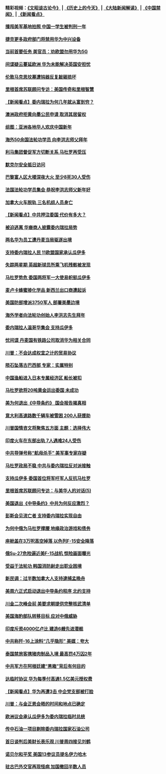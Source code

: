 #### 精彩视频：[《文昭谈古论今》](http://45.32.25.56/wenzhao) | [《历史上的今天》](http://45.32.25.56/today-in-history) | [《大陆新闻解读》](http://45.32.25.56/ntdtv-comedy) | [《中国禁闻》](http://45.32.25.56/ntdtv-news) | [《新闻看点》](http://45.32.25.56/news-insight) 

 #### [擅闯美军基地拍照 中国一学生被判刑一年](../pages/nsc418/n11026750.md?t=02060931) 

#### [捷克更多政府部门将禁用华为中兴设备](../pages/nsc418/n11026591.md?t=02060931) 

#### [当前首要任务 美官员：劝欧盟勿用华为5G](../pages/nsc418/n11026496.md?t=02060931) 

#### [间谍疑云蔓延欧洲 华为未能解决英国安担忧](../pages/nsc418/n11026440.md?t=02060931) 

#### [伦敦马克思坟墓遭钝器反复敲砸损坏](../pages/nsc418/n11026332.md?t=02060931) 

#### [里根首席苏联顾问专访：美国传奇和里根智慧](../pages/nsc418/n10994668.md?t=02060931) 

#### [【新闻看点】委内瑞拉为何几年就从富到穷？](../pages/nsc418/n11026084.md?t=02060931) 

#### [澳洲政府拒黄向墨公民申请 取消其居留权](../pages/nsc418/n11026280.md?t=02060931) 

#### [组图：亚洲各地华人欢庆中国新年](../pages/nsc418/n11026068.md?t=02060931) 

#### [海外50余国法轮功学员 向李洪志师父拜年](../pages/nsc418/n11010610.md?t=02060931) 

#### [利马集团督促军方切断关系 马杜罗再受压](../pages/nsc418/n11026011.md?t=02060931) 

#### [默克尔安全抵日访问](../pages/nsc418/n11025775.md?t=02060931) 

#### [巴黎富人区大楼深夜大火 至少8死30人受伤](../pages/nsc418/n11025606.md?t=02060931) 

#### [法国法轮功学员集会 恭祝李洪志师父新年好](../pages/nsc418/n11024635.md?t=02060931) 

#### [加拿大火车脱轨 三名机组人员身亡](../pages/nsc418/n11025490.md?t=02060931) 

#### [【新闻看点】中共押注委国 代价有多大？](../pages/nsc418/n11024040.md?t=02060931) 

#### [被迫逃离 华裔商人披露委内瑞拉局势](../pages/nsc418/n11024109.md?t=02060931) 

#### [两名华为员工遭丹麦当局驱逐出境](../pages/nsc418/n11024140.md?t=02060931) 

#### [支持委内瑞拉人民 11欧盟国家承认瓜伊多](../pages/nsc418/n11023955.md?t=02060931) 

#### [失踪两星期 英超新球员所乘飞机残骸被发现](../pages/nsc418/n11023876.md?t=02060931) 

#### [马杜罗势危 委国两将军一大使易帜挺瓜伊多](../pages/nsc418/n11023808.md?t=02060931) 

#### [麦卢卡蜂蜜掺化学品 新西兰出口商遭起诉](../pages/nsc418/n11023664.md?t=02060931) 

#### [美国防部增派3750军人 部署美墨边境](../pages/nsc418/n11023230.md?t=02060931) 

#### [海外学者向法轮功创始人李洪志先生拜年](../pages/nsc418/n11022780.md?t=02060931) 

#### [委内瑞拉人温哥华集会 支持瓜伊多](../pages/nsc418/n11023048.md?t=02060931) 

#### [忧间谍 丹麦国有铁路公司取消华为相关合同](../pages/nsc418/n11022491.md?t=02060931) 

#### [川普：不会达成权宜之计的贸易协议](../pages/nsc418/n11022486.md?t=02060931) 

#### [陨石坠落古巴西部 专家：实属特别](../pages/nsc418/n11022388.md?t=02060931) 

#### [中国渔船进入日本专属经济区 船长被扣](../pages/nsc418/n11022404.md?t=02060931) 

#### [马杜罗欲将20吨黄金运出委国 未成功](../pages/nsc418/n11022367.md?t=02060931) 

#### [美为何退出《中导条约》 国会报告揭真相](../pages/nsc418/n11022256.md?t=02060931) 

#### [意大利高速路数千辆车被雪困 200人获援助](../pages/nsc418/n11022003.md?t=02060931) 

#### [川普国情咨文将聚焦五方面 主题：选择伟大](../pages/nsc418/n11021501.md?t=02060931) 

#### [印度火车在东部出轨 7人遇难24人受伤](../pages/nsc418/n11021809.md?t=02060931) 

#### [中共导弹号称“航母杀手” 美军事专家存疑](../pages/nsc418/n11021488.md?t=02060931) 

#### [马杜罗政局不稳 中共与委内瑞拉反对派接触](../pages/nsc418/n11020719.md?t=02060931) 

#### [支持瓜伊多 委国首位将军吁军人反抗马杜罗](../pages/nsc418/n11020776.md?t=02060931) 

#### [里根首席苏联顾问专访：与美华人的对话(5)](../pages/nsc418/n10968703.md?t=02060931) 

#### [美国退出《中导条约》中共为何反应激烈？](../pages/nsc418/n11020569.md?t=02060931) 

#### [彭斯会见流亡者 支持委内瑞拉实现自由](../pages/nsc418/n11020031.md?t=02060931) 

#### [为何中俄为马杜罗撑腰 地缘政治游戏和债务](../pages/nsc418/n11018692.md?t=02060931) 

#### [座舱盖在3万呎高空掉落 以色列F-15安全降落](../pages/nsc418/n11019864.md?t=02060931) 

#### [俄Su-27危险逼近美F-15战机 惊险画面曝光](../pages/nsc418/n11019743.md?t=02060931) 

#### [受益于法轮功 韩国消防尉走出职业困境](../pages/nsc418/n11017411.md?t=02060931) 

#### [新民调：过半数加拿大人支持逮捕孟晚舟](../pages/nsc418/n11018655.md?t=02060931) 

#### [美周六正式启动退出中导条约程序 北约支持](../pages/nsc418/n11018405.md?t=02060931) 

#### [川金二次峰会前 美要求朝提供完整核武清单](../pages/nsc418/n11017962.md?t=02060931) 

#### [美国海豹部队转移目标 应对中俄威胁](../pages/nsc418/n11017801.md?t=02060931) 

#### [印度斥资4000亿卢比 建造6艘先进潜舰](../pages/nsc418/n11017635.md?t=02060931) 

#### [中共称歼-16上涂料“几乎隐形” 美媒：夸大](../pages/nsc418/n11017535.md?t=02060931) 

#### [泰国禁旅客携猪肉制品入境 最高罚4万囚2年](../pages/nsc418/n11016939.md?t=02060931) 

#### [中共军方在阿根廷建“黑箱”背后有何目的](../pages/nsc418/n11016689.md?t=02060931) 

#### [达临时协议 华为每季付高通1.5亿美元授权费](../pages/nsc418/n11016503.md?t=02060931) 

#### [【新闻看点】华为再遭3击 中企党支部被打脸](../pages/nsc418/n11016110.md?t=02060931) 

#### [川普：与金正恩会晤的时间和地点已确定](../pages/nsc418/n11016340.md?t=02060931) 

#### [欧洲议会承认瓜伊多为委内瑞拉临时总统](../pages/nsc418/n11016267.md?t=02060931) 

#### [传中石油一项目剔除委内瑞拉国家石油公司](../pages/nsc418/n11015982.md?t=02060931) 

#### [首日谈判后美财长表乐观 川普周四接见刘鹤](../pages/nsc418/n11015436.md?t=02060931) 

#### [诺贝尔和平奖 美国13参议员提名伊力哈木](../pages/nsc418/n11014742.md?t=02060931) 

#### [驻古巴外交官再现怪病 加国撤回半数人员](../pages/nsc418/n11014810.md?t=02060931) 

